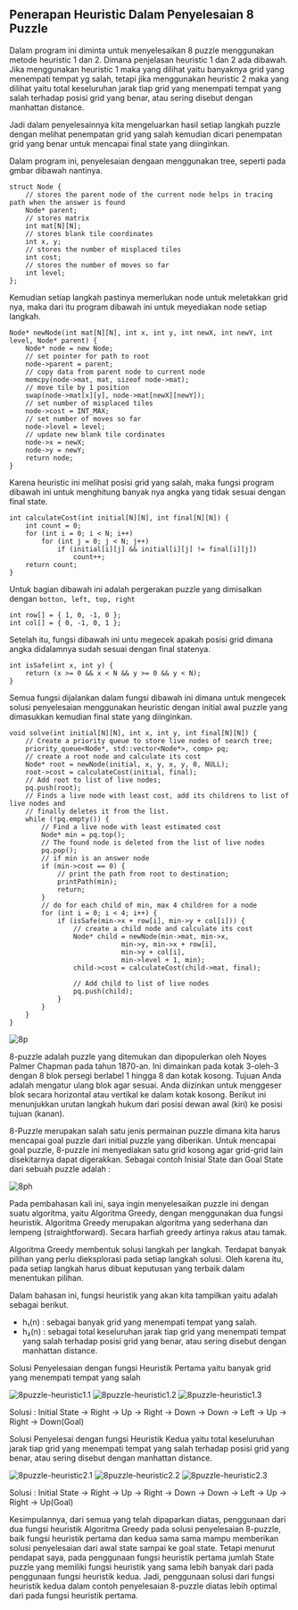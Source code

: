 ## Penerapan Heuristic Dalam Penyelesaian 8 Puzzle

Dalam program ini diminta untuk menyelesaikan 8 puzzle menggunakan metode heuristic 1 dan 2. Dimana penjelasan heuristic 1 dan 2 ada dibawah. Jika menggunakan heuristic 1 maka yang dilihat yaitu banyaknya grid yang menempati tempat yg salah, tetapi jika menggunakan heuristic 2 maka yang dilihat yaitu total keseluruhan jarak tiap grid yang menempati tempat yang salah terhadap posisi grid yang benar, atau sering disebut dengan manhattan distance.

Jadi dalam penyelesainnya kita mengeluarkan hasil setiap langkah puzzle dengan melihat penempatan grid yang salah kemudian dicari penempatan grid yang benar untuk mencapai final state yang diinginkan.

Dalam program ini, penyelesaian dengaan menggunakan tree, seperti pada gmbar dibawah nantinya.
```
struct Node { 
	// stores the parent node of the current node helps in tracing path when the answer is found 
	Node* parent; 
	// stores matrix 
	int mat[N][N]; 
	// stores blank tile coordinates 
	int x, y; 
	// stores the number of misplaced tiles 
	int cost; 
	// stores the number of moves so far 
	int level; 
}; 
```

Kemudian setiap langkah pastinya memerlukan node untuk meletakkan grid nya, maka dari itu program dibawah ini untuk meyediakan node setiap langkah.
```
Node* newNode(int mat[N][N], int x, int y, int newX, int newY, int level, Node* parent) { 
	Node* node = new Node; 
	// set pointer for path to root 
	node->parent = parent; 
	// copy data from parent node to current node 
	memcpy(node->mat, mat, sizeof node->mat); 
	// move tile by 1 position 
	swap(node->mat[x][y], node->mat[newX][newY]); 
	// set number of misplaced tiles 
	node->cost = INT_MAX; 
	// set number of moves so far 
	node->level = level; 
	// update new blank tile cordinates 
	node->x = newX; 
	node->y = newY; 
	return node; 
} 
```

Karena heuristic ini melihat posisi grid yang salah, maka fungsi program dibawah ini untuk menghitung banyak nya angka yang tidak sesuai dengan final state.
```
int calculateCost(int initial[N][N], int final[N][N]) { 
	int count = 0; 
	for (int i = 0; i < N; i++) 
		for (int j = 0; j < N; j++) 
			if (initial[i][j] && initial[i][j] != final[i][j]) 
				count++; 
	return count; 
} 
```

Untuk bagian dibawah ini adalah pergerakan puzzle yang dimisalkan dengan `botton, left, top, right`
```
int row[] = { 1, 0, -1, 0 }; 
int col[] = { 0, -1, 0, 1 }; 
```

Setelah itu, fungsi dibawah ini untu megecek apakah posisi grid dimana angka didalamnya sudah sesuai dengan final statenya.
```
int isSafe(int x, int y) { 
	return (x >= 0 && x < N && y >= 0 && y < N); 
} 
```

Semua fungsi dijalankan dalam fungsi dibawah ini dimana untuk mengecek solusi penyelesaian menggunakan heuristic dengan initial awal puzzle yang dimasukkan kemudian final state yang diinginkan.
```
void solve(int initial[N][N], int x, int y, int final[N][N]) { 
	// Create a priority queue to store live nodes of search tree; 
	priority_queue<Node*, std::vector<Node*>, comp> pq; 
	// create a root node and calculate its cost 
	Node* root = newNode(initial, x, y, x, y, 0, NULL); 
	root->cost = calculateCost(initial, final); 
	// Add root to list of live nodes; 
	pq.push(root); 
	// Finds a live node with least cost, add its childrens to list of live nodes and 
	// finally deletes it from the list. 
	while (!pq.empty()) { 
		// Find a live node with least estimated cost 
		Node* min = pq.top(); 
		// The found node is deleted from the list of live nodes 
		pq.pop(); 
		// if min is an answer node 
		if (min->cost == 0) { 
			// print the path from root to destination; 
			printPath(min); 
			return; 
		} 
		// do for each child of min, max 4 children for a node 
		for (int i = 0; i < 4; i++) { 
			if (isSafe(min->x + row[i], min->y + col[i])) { 
				// create a child node and calculate its cost 
				Node* child = newNode(min->mat, min->x, 
							min->y, min->x + row[i], 
							min->y + col[i], 
							min->level + 1, min); 
				child->cost = calculateCost(child->mat, final); 

				// Add child to list of live nodes 
				pq.push(child); 
			} 
		} 
	} 
} 
```

![8p](https://user-images.githubusercontent.com/52326074/77151801-52e60b00-6ac9-11ea-84f6-e27a66305731.png)

8-puzzle adalah puzzle yang ditemukan dan dipopulerkan oleh Noyes Palmer Chapman pada tahun 1870-an. Ini dimainkan pada kotak 3-oleh-3 dengan 8 blok persegi berlabel 1 hingga 8 dan kotak kosong. Tujuan Anda adalah mengatur ulang blok agar sesuai. Anda diizinkan untuk menggeser blok secara horizontal atau vertikal ke dalam kotak kosong. Berikut ini menunjukkan urutan langkah hukum dari posisi dewan awal (kiri) ke posisi tujuan (kanan).

8-Puzzle merupakan salah satu jenis permainan puzzle dimana kita harus mencapai goal puzzle dari initial puzzle yang diberikan. Untuk mencapai goal puzzle, 8-puzzle ini menyediakan satu grid kosong agar grid-grid lain disekitarnya dapat digerakkan. Sebagai contoh Inisial State dan Goal State dari sebuah puzzle adalah :

![8ph](https://user-images.githubusercontent.com/52326074/77028971-f9001b00-69cc-11ea-9301-6be95c8f1df1.PNG)

Pada pembahasan kali ini, saya ingin menyelesaikan puzzle ini dengan suatu algoritma, yaitu Algoritma Greedy, dengan menggunakan dua fungsi heuristik. Algoritma Greedy merupakan algoritma yang sederhana dan lempeng (straightforward). Secara harfiah greedy artinya rakus atau tamak.

Algoritma Greedy membentuk solusi langkah per langkah. Terdapat banyak pilihan yang perlu dieksplorasi pada setiap langkah solusi. Oleh karena itu, pada setiap langkah harus dibuat keputusan yang terbaik dalam menentukan pilihan. 

Dalam bahasan ini, fungsi heuristik yang akan kita tampilkan yaitu adalah sebagai berikut.
- h₁(n) : sebagai banyak grid yang menempati tempat yang salah.
- h₂(n) : sebagai total keseluruhan jarak tiap grid yang menempati tempat yang salah terhadap posisi grid yang benar, atau sering disebut dengan manhattan distance.

Solusi Penyelesaian dengan fungsi Heuristik Pertama yaitu banyak grid yang menempati tempat yang salah

![8puzzle-heuristic1.1](https://user-images.githubusercontent.com/52326074/77029102-58f6c180-69cd-11ea-9571-7a69fe89de7d.PNG)
![8puzzle-heuristic1.2](https://user-images.githubusercontent.com/52326074/77029100-585e2b00-69cd-11ea-8d32-03512709f26c.PNG)
![8puzzle-heuristic1.3](https://user-images.githubusercontent.com/52326074/77029097-572cfe00-69cd-11ea-845e-7e8b50514214.PNG)

Solusi :
Initial State -> Right -> Up -> Right -> Down -> Down -> Left -> Up -> Right -> Down(Goal)

Solusi Penyelesai dengan fungsi Heuristik Kedua yaitu total keseluruhan jarak tiap grid yang menempati tempat yang salah terhadap posisi grid yang benar, atau sering disebut dengan manhattan distance.

![8puzzle-heuristic2.1](https://user-images.githubusercontent.com/52326074/77029181-8f344100-69cd-11ea-9799-24cda528fdd5.PNG)
![8puzzle-heuristic2.2](https://user-images.githubusercontent.com/52326074/77029178-8e9baa80-69cd-11ea-9d35-2282c1916e48.PNG)
![8puzzle-heuristic2.3](https://user-images.githubusercontent.com/52326074/77029175-8d6a7d80-69cd-11ea-8775-2fd302b4ad62.PNG)

Solusi :
Initial State -> Right -> Up -> Right -> Down -> Down -> Left -> Up -> Right -> Up(Goal)


Kesimpulannya, dari semua yang telah dipaparkan diatas, penggunaan dari dua fungsi heuristik Algoritma Greedy pada solusi penyelesaian 8-puzzle, baik fungsi heuristik pertama dan kedua sama sama mampu memberikan solusi penyelesaian dari awal state sampai ke goal state. Tetapi menurut pendapat saya, pada penggunaan fungsi heuristik pertama jumlah State puzzle yang memiliki fungsi heuristik yang sama lebih banyak dari pada penggunaan fungsi heuristik kedua. Jadi, penggunaan solusi dari fungsi heuristik kedua dalam contoh penyelesaian 8-puzzle diatas lebih optimal dari pada fungsi heuristik pertama.
